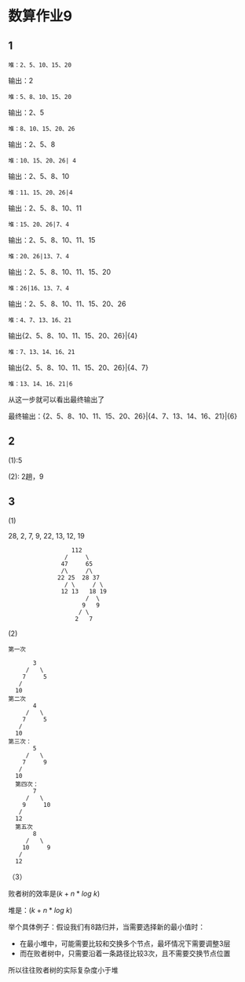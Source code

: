 # 数算作业9

## 1

```
堆：2、5、10、15、20
```

输出：2

```
堆：5、8、10、15、20
```

输出：2、5

```堆
堆：8、10、15、20、26
```

输出：2、5、8

```
堆：10、15、20、26| 4
```

输出：2、5、8、10

```对
堆：11、15、20、26|4
```

输出：2、5、8、10、11

```
堆：15、20、26|7、4
```

输出：2、5、8、10、11、15

```堆
堆：20、26|13、7、4
```

输出：2、5、8、10、11、15、20

```对
堆：26|16、13、7、4
```

输出：2、5、8、10、11、15、20、26

```堆
堆：4、7、13、16、21
```

输出{2、5、8、10、11、15、20、26}|{4}

```
堆：7、13、14、16、21
```

输出{2、5、8、10、11、15、20、26}|{4、7}

```
堆：13、14、16、21|6
```

从这一步就可以看出最终输出了

最终输出：{2、5、8、10、11、15、20、26}|{4、7、13、14、16、21}|{6}

## 2

(1):5

(2): 2趟，9

## 3

(1)

28, 2, 7, 9, 22, 13, 12, 19



```
				  112
				/     \
               47     65         
               /\     /\   
              22 25  28 37   
                / \     / \   
               12 13   18 19
                      /  \    
                     9   9   
                    / \
                   2   7

```

(2)

```
第一次

	   3
     /   \
    7     5
   /
  10
第二次
	   4
     /   \
    7     5
   /
  10
第三次：
	   5
     /   \
    7     9
   /
  10
  第四次：
  	   7
     /   \
    9     10
   /
  12
  第五次
  	   8
     /   \
    10     9
   /
  12 
```

（3）

败者树的效率是$(k+n*log\ k)$

堆是：$(k+n*log\ k)$

举个具体例子：假设我们有8路归并，当需要选择新的最小值时：

- 在最小堆中，可能需要比较和交换多个节点，最坏情况下需要调整3层
- 而在败者树中，只需要沿着一条路径比较3次，且不需要交换节点位置

所以往往败者树的实际复杂度小于堆

